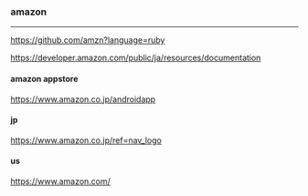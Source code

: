 ### amazon
---

https://github.com/amzn?language=ruby

https://developer.amazon.com/public/ja/resources/documentation

#### amazon appstore
https://www.amazon.co.jp/androidapp 

#### jp
https://www.amazon.co.jp/ref=nav_logo
#### us
https://www.amazon.com/


```
```

```
```

```
```

